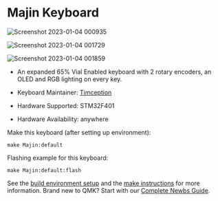 # Majin Keyboard

![Screenshot 2023-01-04 000935](https://user-images.githubusercontent.com/84595044/210423753-3c323def-0724-4cab-a98e-264975c6fefa.png)

![Screenshot 2023-01-04 001729](https://user-images.githubusercontent.com/84595044/210423825-fcbb1763-852e-4ce4-ace9-cb2db45d9269.png)

![Screenshot 2023-01-04 001859](https://user-images.githubusercontent.com/84595044/210423883-aad03419-5c27-48b0-a09d-9af33da24100.png)


* An expanded 65% Vial Enabled keyboard with 2 rotary encoders, an OLED and RGB lighting on every key.

* Keyboard Maintainer: [Timception](https://instagram.com/keykraft)
* Hardware Supported: STM32F401
* Hardware Availability: anywhere

Make this keyboard (after setting up environment):

    make Majin:default

Flashing example for this keyboard:

    make Majin:default:flash

See the [build environment setup](https://docs.qmk.fm/#/getting_started_build_tools) and the [make instructions](https://docs.qmk.fm/#/getting_started_make_guide) for more information. Brand new to QMK? Start with our [Complete Newbs Guide](https://docs.qmk.fm/#/newbs).
